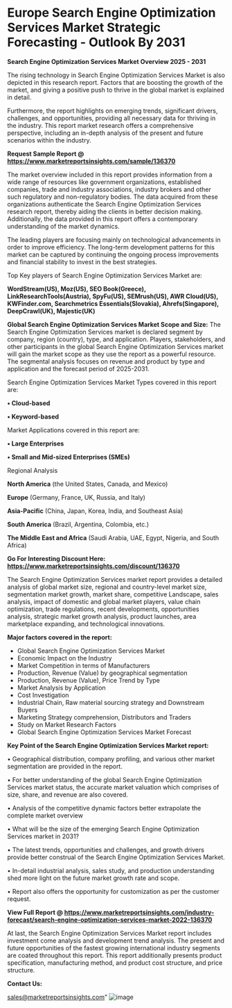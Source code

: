 # Europe Search Engine Optimization Services Market Strategic Forecasting - Outlook By 2031

<Strong> Search Engine Optimization Services Market Overview 2025 - 2031</strong>

The rising technology in Search Engine Optimization Services Market is also depicted in this research report. Factors that are boosting the growth of the market, and giving a positive push to thrive in the global market is explained in detail.

Furthermore, the report highlights on emerging trends, significant drivers, challenges, and opportunities, providing all necessary data for thriving in the industry. This report market research offers a comprehensive perspective, including an in-depth analysis of the present and future scenarios within the industry.

<strong>Request Sample Report @ <a href=https://www.marketreportsinsights.com/sample/136370>https://www.marketreportsinsights.com/sample/136370</a></strong>

The market overview included in this report provides information from a wide range of resources like government organizations, established companies, trade and industry associations, industry brokers and other such regulatory and non-regulatory bodies. The data acquired from these organizations authenticate the Search Engine Optimization Services research report, thereby aiding the clients in better decision making. Additionally, the data provided in this report offers a contemporary understanding of the market dynamics.

The leading players are focusing mainly on technological advancements in order to improve efficiency. The long-term development patterns for this market can be captured by continuing the ongoing process improvements and financial stability to invest in the best strategies.

Top Key players of Search Engine Optimization Services Market are:

<strong>WordStream(US), Moz(US), SEO Book(Greece), LinkResearchTools(Austria), SpyFu(US), SEMrush(US), AWR Cloud(US), KWFinder.com, Searchmetrics Essentials(Slovakia), Ahrefs(Singapore), DeepCrawl(UK), Majestic(UK)</strong>

<strong><b>Global Search Engine Optimization Services Market Scope and Size:</b></strong>
The Search Engine Optimization Services market is declared segment by company, region (country), type, and application. Players, stakeholders, and other participants in the global Search Engine Optimization Services market will gain the market scope as they use the report as a powerful resource. The segmental analysis focuses on revenue and product by type and application and the forecast period of 2025-2031.

Search Engine Optimization Services Market Types covered in this report are:

<strong>• Cloud-based

• Keyword-based</strong>

Market Applications covered in this report are:

<strong>• Large Enterprises

• Small and Mid-sized Enterprises (SMEs)</strong> 

Regional Analysis

<strong>North America</strong> (the United States, Canada, and Mexico)

<strong>Europe</strong> (Germany, France, UK, Russia, and Italy)

<strong>Asia-Pacific</strong> (China, Japan, Korea, India, and Southeast Asia)

<strong>South America</strong> (Brazil, Argentina, Colombia, etc.)

<strong>The Middle East and Africa</strong> (Saudi Arabia, UAE, Egypt, Nigeria, and South Africa)

<strong>Go For Interesting Discount Here: <a href=https://www.marketreportsinsights.com/discount/136370>https://www.marketreportsinsights.com/discount/136370</a></strong>

The Search Engine Optimization Services market report provides a detailed analysis of global market size, regional and country-level market size, segmentation market growth, market share, competitive Landscape, sales analysis, impact of domestic and global market players, value chain optimization, trade regulations, recent developments, opportunities analysis, strategic market growth analysis, product launches, area marketplace expanding, and technological innovations.

<strong><b>Major factors covered in the report:</b></strong>
<ul>
  <li>Global Search Engine Optimization Services Market </li>
  <li>Economic Impact on the Industry</li>
  <li>Market Competition in terms of Manufacturers</li>
  <li>Production, Revenue (Value) by geographical segmentation</li>
  <li>Production, Revenue (Value), Price Trend by Type</li>
  <li>Market Analysis by Application</li>
  <li>Cost Investigation</li>
  <li>Industrial Chain, Raw material sourcing strategy and Downstream Buyers</li>
  <li>Marketing Strategy comprehension, Distributors and Traders</li>
  <li>Study on Market Research Factors</li>
  <li>Global Search Engine Optimization Services Market Forecast</li>
</ul>

<strong><b>Key Point of the Search Engine Optimization Services Market report:</b></strong>

• Geographical distribution, company profiling, and various other market segmentation are provided in the report.

• For better understanding of the global Search Engine Optimization Services market status, the accurate market valuation which comprises of size, share, and revenue are also covered.

• Analysis of the competitive dynamic factors better extrapolate the complete market overview

• What will be the size of the emerging Search Engine Optimization Services market in 2031?

• The latest trends, opportunities and challenges, and growth drivers provide better construal of the Search Engine Optimization Services Market.

• In-detail industrial analysis, sales study, and production understanding shed more light on the future market growth rate and scope.

• Report also offers the opportunity for customization as per the customer request.

<strong><b>View Full Report @ <a href=https://www.marketreportsinsights.com/industry-forecast/search-engine-optimization-services-market-2022-136370>https://www.marketreportsinsights.com/industry-forecast/search-engine-optimization-services-market-2022-136370</a></b></strong>


At last, the Search Engine Optimization Services Market report includes investment come analysis and development trend analysis. The present and future opportunities of the fastest growing international industry segments are coated throughout this report. This report additionally presents product specification, manufacturing method, and product cost structure, and price structure.

<strong>Contact Us:</strong>

sales@marketreportsinsights.com"
![image](https://github.com/user-attachments/assets/7beeefad-a284-4495-871a-c625f1811cf9)
